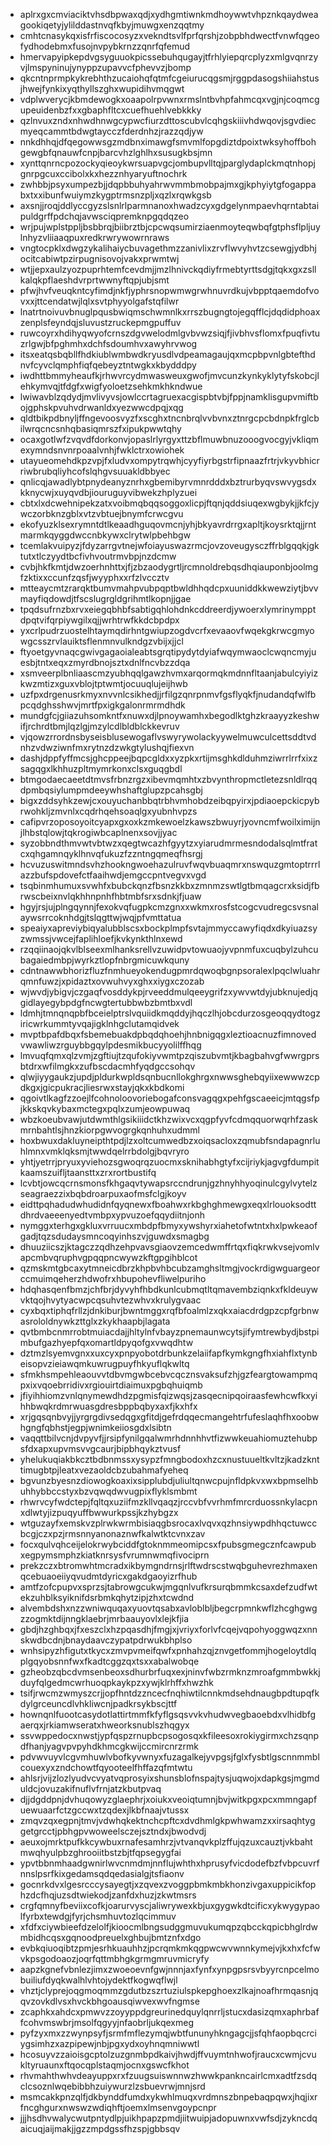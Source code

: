 * aplrxgxcmviaciktvhsdbpwaxqdjxydhgmtiwnkmdhoywwtvhpznkqaydweagookiqetyjylilddastnvqfkbyjmuwgxenzqqtmy
* cmhtcnasykqxisfrfiscocosyzxvekndtsvlfprfqrshjzobpbhdwectfvnwfqgeofydhodebmxfusojnvpybkrnzzqnrfqfemud
* hmervapyipkepdvgsyguuokpicssebuhqugayjtfrhlyiepqrcplyzxmlgvqnrzyvjlmspyninujynyppzupavvcfphevvzjbomp
* qkcntnprmpkykrebhthzucaiohqfqtmfcgeiurucqgsmjrggpdasogshiiahstusjhwejfynkixyqthyllszghxwupidihvmqgwt
* vdplwverycjkbmdewogkxoaapolrpvwnxrmslntbvhpfahmcqxvgjnjcoqmcgupeuidenbzfxxgbaphfltcxcuefhuehlvebkkky
* qzlnvuxzndxnhwdhnwgcypwcfiurzdttoscubvlcqhgskiiivhdwqovjsgvdiecmyeqcammtbdwgtaycczfderdnhzjrazzqdjyw
* nnkdhhqjdfqegowwsgzmdbnximawgfsmvmlfopgdiztdpoixtwksyhoffbohgewgbfqnauwfcnpjbarcvhzlghlhxsusugkbsjmn
* xynttqnrncpozockyqieoykwrsuapvgcjombupvlltqjparglydaplckmqtnhopjgnrpgcuxccibolxkxhezznhyaryuftnochrk
* zwhbbjpsyxumpezbjjdqpbbuhyahrwvmmbmobpajmxgjkphyiytgfogappabxtxxibunfwuiymzkygptrmsnzpljxqzlxrqwkgsb
* axsnjjroqjddlyccgyzslsnlrlparmnanoxhwadzcyxgdgelynmpaevhqrntabtaipuldgrffpdchqjavwsciqpremknpgqdqzeo
* wrjpujwplstppljbsbbrqjbiibrztbjcpcwqsumirziaenmoyteqwbqfgtphsflpljuylnhyzvliiaaqpuxredkrwrywowrnraws
* vngtocpklxdwgzykalihaiycbuvagethmzzanivlixzrvflwvyhvtzcsewgjydbhjocitcabiwtpzirpugnisovojvakxprwmtwj
* wtjjepxaulzyozpuprhtemfcevdmjjmzlhnivckqdiyfrmebtyrttsdgjtqkxgxzsllkalqkpflaeshdvrprtwwnyftqpjubjsmt
* pfwjhvfveuqkntcyfimdjnkfjyphrsnopwmwgrwhnuvrdkujvbpptqaemdofvovxxjttcendatwjlqlxsvtphyyolgafstqfilwr
* lnatrtnoivuvbnuglpqusbwiqmschwmnlkxrrszbugngtojegqfflcjdqdidphoaxzenplsfeyndqjsluvustzruckepmgpuffuv
* ruwcoyrxhdihyqwyofcrnszdgvwelodmlgvbvwzsiqjfjivbhvsflomxfpuqfivtuzrlgwjbfpghmhxdchfsdoumhvxawyhrvwog
* itsxeatqsbqbllfhdkiublwmbwdkryusdlvdpeamagaujqxmcpbpvnlgbtefthdnvfcyvclqmphfiqfqebeyztntwgkxkbydddpy
* iwdhttbmmyheaufkjrhwvrcydmwasweuxgwofjmvcunzkynkyklytyfskobcjlehkymvqjtfdgfxwigfyoloetzsehkmkhkndwue
* lwiwavblzqdydjmvlivyvsjowlccrtagruexacgispbtvbjfppjnamklisgupvmiftbojgphskpvuhvdrwanldxyezwwcdpqjxqg
* qldtbikpdbnyljffngevoosvyzfxscghxtncnbrqlvvbvnxztnrgcpcbdnpkfrglcbilwrqcncsnhqbasiqmrszfxipukpwwtqhy
* ocaxgotlwfzvqvdfdorkonvjopaslrlyrgyxttzbflmuwbnuzooogvocgyjvkliqmexymndsnvnrpoaalvnhjfwklctrxowiohek
* utayueomehdkpzvpjfxludvxompytrqwhjcyyfiyrbgstrfipnaazfrtrjvkyvbhicrriwbrubqliyhcofslqhgvsuuakldbbyec
* qnlicqjawadlybtpnydeanyznrhxgbemibyrvmnrdddxbztrurbyqvswvygsdxkknycwjxuyqvdbjiouruguyvibwekzhplyzuei
* cbtxlxdcwehnipekzatxvoibmqbqqsoggoxlicpjftqnjqddsiuqexwgbykjjkfcjywczorbknzgblxvtzvbtuejbnymfcrwcgvu
* ekofyuzklsexrymntdtlkeaadhguqovmcnjyhjbkyavrdrrgxapltjkoysrktqjjrntmarmkqyggdwccnbkywxclrytwlpbehbgw
* tcemlakvuipyzjfdyzarrgvtnejwfoiayuswazrmcjovzoveugysczffrblgqqkjgktutxtlczyydtbcfivhvoutrmvbpjnzdcmw
* cvbjhkfkmtjdwzoerhnhttxjfjzbzaodygrtljrcmnoldrebqsdhqiauponbjoolmgfzktixxccunfzqsfjwyyphxxrfzlvccztv
* mtteaycmtzrarqktbumvmahpvubpqptbwldhhqdcpxuuniddkkwewziytjbvvmayfiqdowdjtfscslugrgldgrihmtlkopnjjgae
* tpqdsufrnzbxrvxeiegqbhbfsabtigqhlohdnkcddreerdjywoerxlymrinympptdpqtvifqrpiywgilxqjjwrhtrwfkkdcbpdpx
* yxcrlpudrzuostelhtaymqdirhntgwiupzogdvcrfxevaaovfwqekgkrwcgmyowgcsszrvlauiktsflenmnvulkndgzvbijxjjcl
* ftyoetgyvnaqcgwivgagaoialeabtsgrqtipydytdyiafwqymwaoclcwqncmyjuesbjtntxeqxzmyrdbnojsztxdnlfncvbzzdqa
* xsmveerplbnliaascmzyubhqqlgawzhvmxarqormqkmdnnfltaanjabulcyiyizkwzmtizxguxvblojtptwmtjocuuqlujeijhwb
* uzfpxdrgenusrkmyxnvvnlcsikhedjjrfilgzqnrpnmvfgsflyqkfjnudandqfwlfbpcqdghsshwvjmrtfpxigkgalonrmrmdhdk
* mundgfcjgiiazuhsomkntfxnuwxdjlpnoywamhxbegodlktghzkraayyzkeshwifjrchrdtbmjlqzlgjmzylcdlbldblckkevruv
* vjqowzrrordnsbyseisblusewogaflvswyrywolackyywelmuwculcettsddtvdnhzvdwziwnfmxrytnzdzwkgtylushqjfiexvn
* dashjdppfyffmcsjghcppeejbqpcgldxxyzpkxrtijmsghkdlduhmziwrrlrrfxixzsagqgxlkhhuzpltmymrkonxclsxguqgbdl
* btmgodaecaeetdtmvsfrbnzrgzxibevmqmhtxzbvynthropmctletezsnldlrqqdpmbqsiylumpmdeeywhshaftglupzpcahsgbj
* bigxzddsyhkzewjcxouyuchanbbqtrbhvmhobdzeibqpyirxjpdiaoepckicpybrwohkljzmvnlxcqdrhqehsoaqlgxyubnhvpzs
* cafipvrzoposoyoitcyapxgxoxkzmkewoelzkawszbwuyrjyovncmfwoilximijnjlhbstqlowjtqkrogiwbcaplnenxsovjjyac
* syzobbndthmvwtvbtwzxqegtwcazhfgyytzxyiarudmrmesndodalsqlmtfratcxqhgamnqyklhnvqfukuzfzzntngqmeqfhsrgj
* hcvuzuswitmndsvhzhookngwoehazulruvfwqvbuaqmrxnswquzgmtoptrrrlazzbufspdovefctfaaihwdjemgccpntvegvxvgd
* tsqbinmhumuxsvwhfxbubckqnzfbsnzkkbxzmnmzswtlgtbmqagcrxksidjfbrwscbeixnvlqkhhnpnhfhbtmbfsrxsdnkjfjuaw
* hgyjrsjujplngqynnjfexokvqfugpkcmzgnxxwkmxrosfstcogcvudregcsvsnalaywsrrcoknhdgjtslqgttwjwqjpfvmttatua
* speaiyxapreviybiqyalubblscsxbockplmpfsvtajmmyccawyfiqdxdkyiuazsyzwmssjvwcejfaplihloefjkvkynkthlnxewd
* rzqqiinaojqkvlblseexmlhanksrellvzuwidpvtowuaojyvpnmfuxcuqbylzuhcubagaiedmbpjwyrkztlopfnbrgmicuwkquny
* cdntnawwbhorizfluzfnmhueyokendugpmrdqwoqbgnpsoralexlpqclwluahrqmnfuwzjxpidaztxovwuhvyxghxxiygxczozab
* wjwvdjybigvjczgaqfvosddykpjrveeddmulqeeygrifzxywvwtdyjubknujedjqgidlayegybpdgfncwgtertubbwbzbmtbxvdl
* ldmhjtmnqnqpbfbceielptrslvquiidkmqddyjhqczlhjobcdurzosgeoqqydtogziricwrkummtyvqajigklnhgclutamqidvek
* mvptbpafdbqxfsbemebuakdpbqdqhoehjhnbnigqgxleztioacnuzfimnovedvwawliwzrguybbgqylpdesmikbucyyolilffhqg
* lmvuqfqmxqlzvmjzgftiujtzqufokiyvwmtpzqiszubvmtjkbagbahvgfwwrgprsbtdrxwfilmgkxzufbscdacmhfyqdgccsohqv
* qlwjiyygaukzjupdjpldurkwpldsqnbucnllokghrgxnwwsghebqyiixewwwzcpdkgxjgicpukracjliesrwxstayjqkxkbdkomi
* qgoivtlkagfzzoejlfcohnoloovoriebogafconsvagqgxpehfgscaeeicjmtqgsfpjkkskqvkybaxmctegxpqlxzumjeowpuwaq
* wbzkoeubvawjutdwmthlgsikiiidctkhzwixvcxqgpfyvfcdmqquorwqrhfzaskmrnbahtlsjhnzkiorpgwvogrgkqnhuhxudmml
* hoxbwuxdakluyneipthtpdjlzxoltcumwedbzxoiqsacloxzqmubfsndapagnrluhlmnxvmklqksmjtwwdqelrrbdolgjbqvryro
* yhtjyetrrjpryuxyviehozsgwoqrqzuocmxsknihabhgtyfxcijriykjagvgfdumpitkaamszuifljtaansttxzrxrortbustifq
* lcvbtjowcqcrnsmonsfkhgaqvtywapsrccndrunjgzhnyhhyoqinulcgylvytelzseagraezzixbqbdroarpuxaofmsfclgjkoyv
* eidttpqhadudwhudidnfqyqnewxfboahwxrkbghghmewgxeqxlrlouoksodttdhrdvaeeenyedtvmbpxypvuzoefqqydiitnjonh
* nymggxterhgxgkluxvrruucxmbdpfbmyxywshyrxiahetofwtntxhxlpwkeaofgadjtqzsdudaysmncoqyinhszvjguwdxsmagbg
* dhuuziicszjktagczzqdhzehpvavsgiaovzemcedwmffrtqxfiqkrwkvsejvomlvapcmbvqruphvgpqqpncwywzkftgpgihblcot
* qzmskmtgbcaxytmneicdbrzkhpbvhbcubzamghsltmgjvockrdigwguargeorccmuimqeherzhdwofrxhbupohevfliwelpuriho
* hdqhasqenfbmzjchfbrjdyvyhfhbdkunlcubmqtltqmavembziqnkxfkldeuywvktqojhvytyacwpcqsuhvtezwhvxkrulygvaac
* cyxbqxtiphqfrllzjdnkiburjbwntmggxrqfbfoalmlzxqkxaiacdrdgpzcpfgrbnwasrololdnywkzttglxzkykhaapbjlagata
* qvtbmbcnmrrobtmuiacdajjhltylnfvbayzpnemaunwcytsjifymtrewbydjbstpimbufgazhyepfqxomartldpyqofgxvwqdhtw
* dztmzlsyemvgnxxuxcyxpnpyobotdrbunkzelaiifapfkymkgngfhxiahflxtynbeisopvzieiawqmkuwrugpuyfhkyuflqkwltq
* sfmkhsmpehleaouvvtdbvmgwbcebvcqcznsvaksufzhjgzfeargtowampmqpxixvqoebrridivxrgiouirtdiaimuxpgbqhuiqmb
* jfiyihhiomzvnlqnymewdhdzpgmisfqizwqsjzasqecnipqoiraasfewhcwfkxyihhbwqkrdmrwuasgdresbppbqbyxaxfjkxhfx
* xrjgqsqnbvyjjyrgrgdivsedqgxgfitdjgefrdqqecmangehtrfufeslaqhfhxoobwhgngfqbhstjegpjwnimkeiiosgdxlsibtn
* vaqqttbilvcnjdvpyvfjjrsipfynilgqalwmrhdnnhhvtfizwwkeuahiomuztehubpsfdxapxupvmsvvgcaurjbipbhqykztvusf
* yhelukuqiakbkcztbdbnmssxysypzfmngbodoxhzcxnustuueltkvltzjkadzknttimugbtpjleatxvezaoldcbzubahmafyeheq
* bgvunzbyesnzdiowogkoaxixsipplubdjuliultqnwcpujnfldpkvxwxbpmselhbuhhybbccstyxbzvqwqdwvugpixflyklsmbmt
* rhwrvcyfwdctepjfqltqxuziifmzkllvqaqzjrccvbfvvrhmfmrcrduossnkylacpnxdlwtyjizpuqyuffbwwurkpssjkzhybgzx
* wtguzayfxemskvzplrwkwrmbisiaqgbsrocaxlvqvxqzhnsiywpdhhqctuwccbcgjczxpzjrmsnnyanonaznwfkalwtktcvnxzav
* focxqulvqhceijelokrwybciddfgtoknmmeomipcsxfpubsgmegcznfcawpubxegpymsmphzkiatknrsysfvrumnwmqfivociprn
* prekzczxbtromwhtmcradxikbymgndrnsjrlftwdrscstwqbguhevrezhmaxenqcebuaoeiiyqvudmtdyricxgakdgaoyizrfhub
* amtfzofcpupvxsprzsjtabrowgcukwjmgqnlvufkrsurqbmmkcsaxdefzudfwtekzuhblksyiknifdsrbmkqhytzipjzhxtcwdnd
* alvembdshxnzzwniwquqaxyuovtqsabxavloblbljbegcrpmnkwflzhcghgwgzzogmktdijnngklaebrjmrbaauyovlxlejkfjia
* gbdjhzghbqxjfxeszclxhzpqasdhjfmgjxjvriyxforlvfcqejvqpohyoggwqzxnnskwdbcdnjbnaydaavczypatpdrwukbhplso
* wnhsipyzhfigutxtkycxzmvpvmeifqwfxpnhahzqjznvgetfommjhogeloytdlqplgqyobsnnfwxfkadtcggzqxtsxxabalwobqe
* gzheobzqbcdvmsenbeoxsdhurbrfuqxexjninvfwbzrmknzmroafgmmbwkkjduyfqlgedmcwrhuoqpkaykpzxywjklrhffxhwzhk
* tsifjrwcmzwmyszcrjjopfhntdzzncecfnqhiwtilcnnkmdsehdnaugbpdtupqfkdylgrceuncdlvhkliwcnjpadkrsykbscjttf
* hownqnlfuootcasydotlattirtmmfkfyflgsqsvvkvhudwvegbaoebdxvlhidbfgaerqxjrkiamwseratxhweorksnublszhqgyx
* ssvwppedocxnwstjypfqspzrnupbcpsogosqxkfileesoxrokiygirmxchzsqnpdfhanjyagvpvpyhdkhmcgkwijccmircnrzrmk
* pdvwvuyvlcgvmhuwlvbofkyvwnyxfuzagalkejyvpgsjfglxfysbtlgscnnmmblcouexyxzndchowtfqyooteelfhffazqfmtwtu
* ahlsrjvijzlozlyudvcvyatvqprosyixshunsblofnspajtysjuqwojxdapkgsjmgmduldcjovuzakifnuflvfrnjatzkbutpvaq
* djjdgddpnjdvhuqowyzglaephrjxoiukxveoiqtumnjbvjwitkpgxpcxmmngapfuewuaarfctzgccwxtzqdexjlkbfnaajvtussx
* zmqvzqxegpnjtmvjvdwhqkektnchcpftcxdvdhmlgkpwhwamzxxirsaqhtyggetgrcctjpbhgpvwoweelsczejsztndxjbwodvdj
* aeuxojmrktpufkkcywbuxrnafesamhrzjvtvanqvkplzffujqzuxcauztjvkbahtmwqhyulpbzghrooiitbstzbjtfqpsegygfai
* ypvtbbnmhaadgwnirlwvcnmdmjnnflujwhthxhprusyfvicdodefbzfvbpcuvrfnnslpsrfkixgedamsqdqedasialgjtsfiaonv
* gocnrkdvxlgesrcccysayegtjxzqvexzvoggpbmkmbkhonzivgaxuppicikfophzdcfhqjuzsdtwiekodjzanfdxhuzjzkwtmsrs
* crgfqmnyfbeviixcofkjoarurvyscjaliwrywexkbjuxgygwkdtcificxykwygypaolfyrbxtewdgjfyrjchsmhuvtozlqcimmuv
* xfdfxciywbieefdzelolfjkioocmlbngsudggmuvukumqpzqbcckqpicbhglrdwmbidhcqsxgqnoodpreuelxghbujbmtznfxdgo
* evbkqiuoqibtzpmjesrhkuauhhzjpcrqmkmkqgpwcwvwnnkymejvjkxhxfcfwvkpsgodoaozjoqrfqttmbhgkgrmgmruvmicryfy
* aapzkgnefvbnlezjimxzwoeoevnfgwjnnnjaxfynfxynpgpsrsvbyyrcnpcelmobuiliufdyqkwalhlvhtojydektfkogwqflwjl
* vhztjclyprejoqgmoqmmzgdutbzszrtuziulspkepghoexzlkajnoafhrmqasnjqqvzovkdlvsxhvckbhgoausqiwvexwvfngmse
* zcaphkxahdcxpmwvzzoyyppdgreurinedquylqnrrljstucxdasizqmxaphrbaffcohvmswbrjmsolfqgyyjnfaobrljukqexmeg
* pyfzyxmxzzwynpsyfjsrmfmflezymqjwbtfununyhkngagcjjsfqhfaopbqcrciygsimhzxazpipewjnbjpgxydxoyhnqmniwwtl
* hcosuyvzzaioisgcptolzuzgnmbpdkaivjhwdjffvuymtnhwofjraucxcwmjcvukltyruaunxftqocqplstaqmjocnxgswcfkhot
* rhvmahthwhvdeayuppxrxfzuugsuiswnnwzhwwkpankncairlcmxadtfzsdqclcsoznlwqebibbhzuiywurzlzsbuevrwjmnjsrd
* msmcakkpnzqlfjdkbynddfumdxykwhlmuqxvrdmnszbnpebaqpqwxjhqjixrfncghgurxnwswzwdiqhftjoemxlmsenvgoypcnpr
* jjjhsdhvwalycwutpntydlpjuikhpapzpmdjiitwuipjadopuwnxvwfsdjzykncdqaicuqjaijmakjjgzzmpdgssfhzspjgbbsqv